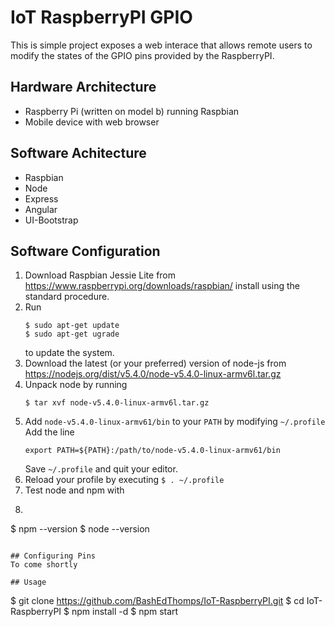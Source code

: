 # IoT RaspberryPI GPIO
This is simple project exposes a web interace that allows remote users to modify the states of the GPIO pins provided by the RaspberryPI.

## Hardware Architecture
- Raspberry Pi (written on model b) running Raspbian
- Mobile device with web browser

## Software Achitecture
- Raspbian
- Node
- Express
- Angular
- UI-Bootstrap

## Software Configuration
1. Download Raspbian Jessie Lite from https://www.raspberrypi.org/downloads/raspbian/ install using the standard procedure.
2. Run
   ```
   $ sudo apt-get update 
   $ sudo apt-get ugrade
   ``` 
   to update the system.
3. Download the latest (or your preferred) version of node-js from https://nodejs.org/dist/v5.4.0/node-v5.4.0-linux-armv6l.tar.gz
4. Unpack node by running 
   ```
   $ tar xvf node-v5.4.0-linux-armv6l.tar.gz
   ````
5. Add `node-v5.4.0-linux-armv61/bin` to your `PATH` by modifying `~/.profile`
   Add the line 
   ```
   export PATH=${PATH}:/path/to/node-v5.4.0-linux-armv61/bin
   ```
   Save `~/.profile` and quit your editor.
6. Reload your profile by executing `$ . ~/.profile`
7. Test node and npm with 
8. 
   ```
  $ npm --version
  $ node --version
  ```

## Configuring Pins
To come shortly

## Usage
   ```
   $ git clone https://github.com/BashEdThomps/IoT-RaspberryPI.git
   $ cd IoT-RaspberryPI
   $ npm install -d
   $ npm start
   ```
